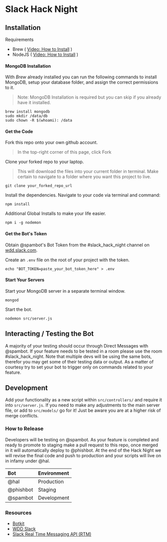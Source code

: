 # Slack Hack Night

## Installation
Requirements
* Brew ( [Video: How to Install](https://youtu.be/lI_2DWnYo8o) )
* NodeJS ( [Video: How to Install](https://youtu.be/sD4IQjyv9f8) )


#### MongoDB Installation

With _Brew_ already installed you can run the following commands to install MongoDB, setup your database folder, and assign the correct permissions to it.

> Note: MongoDB Installation is required but you can skip if you already have it installed.

```
brew install mongodb
sudo mkdir /data/db
sudo chown -R $(whoami): /data
```

#### Get the Code

Fork this repo onto your own github account.

>In the top-right corner of this page, click Fork

Clone your forked repo to your laptop.
> This will download the files into your current folder in terminal. Make certain to navigate to a folder where you want this project to live.

```
git clone your_forked_repo_url
```

Install the dependencies. Navigate to your code via terminal and command:

```
npm install
```

Additional Global Installs to make your life easier.

```
npm i -g nodemon
```
#### Get the Bot's Token

Obtain @spambot's Bot Token from the #slack_hack_night channel on [wdd.slack.com](https://wdd.slack.com).

Create an ```.env``` file on the root of your project with the token.

```
echo "BOT_TOKEN=paste_your_bot_token_here" > .env
```

#### Start Your Servers

Start your MongoDB server in a separate terminal window.
```
mongod
```

Start the bot.

```
nodemon src/server.js
```

## Interacting / Testing the Bot

A majority of your testing should occur through Direct Messages with @spambot. If your feature needs to be tested in a room please use the room #slack_hack_night. Note that multiple devs will be using the same bots, therefor you may get some of their testing data or output. As a matter of courtesy try to set your bot to trigger only on commands related to your feature.

## Development

Add your functionality as a new script within ```src/controllers/``` and require it into ```src/server.js```. If you need to make any adjustments to the main server file, or add to ```src/models/``` go for it! Just be aware you are at a higher risk of merge conflicts.

### How to Release

Developers will be testing on @spambot. As your feature is completed and ready to promote to staging make a pull request to this repo, once merged in it will automatically deploy to @phishbot. At the end of the Hack Night we will revise the final code and push to production and your scripts will live on in infamy under @hal.

| Bot | Environment|
|:---|:---|
| @hal | Production |
| @phishbot | Staging |
| @spambot | Development |



### Resources

* [Botkit](https://howdy.ai/botkit/)
* [WDD Slack](https://wdd.slack.com)
* [Slack Real Time Messaging API (RTM)](https://api.slack.com/rtm)
